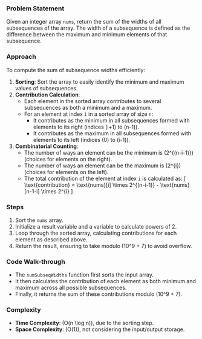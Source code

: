 ### Problem Statement
Given an integer array `nums`, return the sum of the widths of all subsequences of the array. The width of a subsequence is defined as the difference between the maximum and minimum elements of that subsequence.

### Approach
To compute the sum of subsequence widths efficiently:
1. **Sorting**: Sort the array to easily identify the minimum and maximum values of subsequences.
2. **Contribution Calculation**: 
   - Each element in the sorted array contributes to several subsequences as both a minimum and a maximum.
   - For an element at index `i` in a sorted array of size `n`:
     - It contributes as the minimum in all subsequences formed with elements to its right (indices \(i+1\) to \(n-1\)).
     - It contributes as the maximum in all subsequences formed with elements to its left (indices \(0\) to \(i-1\)).
3. **Combinatorial Counting**:
   - The number of ways an element can be the minimum is \(2^{(n-i-1)}\) (choices for elements on the right).
   - The number of ways an element can be the maximum is \(2^{i}\) (choices for elements on the left).
   - The total contribution of the element at index `i` is calculated as:
     \[
     \text{contribution} = \text{nums}[i] \times 2^{(n-i-1)} - \text{nums}[n-1-i] \times 2^{i}
     \]

### Steps
1. Sort the `nums` array.
2. Initialize a result variable and a variable to calculate powers of 2.
3. Loop through the sorted array, calculating contributions for each element as described above.
4. Return the result, ensuring to take modulo \(10^9 + 7\) to avoid overflow.

### Code Walk-through
- The `sumSubseqWidths` function first sorts the input array.
- It then calculates the contribution of each element as both minimum and maximum across all possible subsequences.
- Finally, it returns the sum of these contributions modulo \(10^9 + 7\).

### Complexity
- **Time Complexity**: \(O(n \log n)\), due to the sorting step.
- **Space Complexity**: \(O(1)\), not considering the input/output storage.

